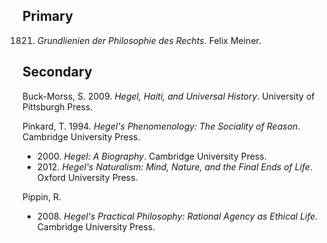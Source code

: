 ## Primary

1821. *Grundlienien der Philosophie des Rechts*. Felix Meiner.

## Secondary

Buck-Morss, S. 2009. *Hegel, Haiti, and Universal History*. University of Pittsburgh Press.

Pinkard, T. 1994. *Hegel's Phenomenology: The Sociality of Reason*. Cambridge University Press.
* 2000\. *Hegel: A Biography*. Cambridge University Press.
* 2012\. *Hegel's Naturalism: Mind, Nature, and the Final Ends of Life*. Oxford University Press.

Pippin, R.
* 2008\. *Hegel's Practical Philosophy: Rational Agency as Ethical Life*. Cambridge University Press.

